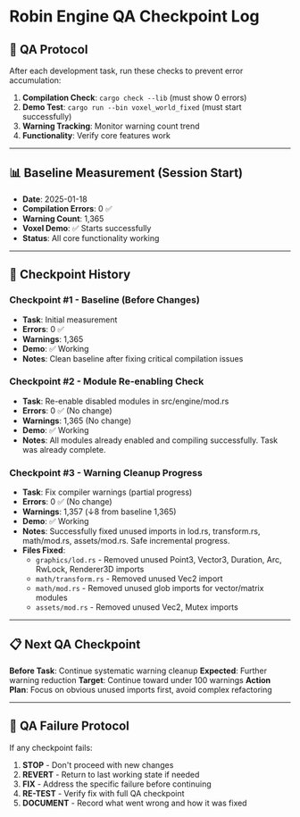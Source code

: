 # Robin Engine QA Checkpoint Log

## 🎯 **QA Protocol**
After each development task, run these checks to prevent error accumulation:

1. **Compilation Check**: `cargo check --lib` (must show 0 errors)
2. **Demo Test**: `cargo run --bin voxel_world_fixed` (must start successfully)
3. **Warning Tracking**: Monitor warning count trend
4. **Functionality**: Verify core features work

---

## 📊 **Baseline Measurement** (Session Start)
- **Date**: 2025-01-18
- **Compilation Errors**: 0 ✅
- **Warning Count**: 1,365
- **Voxel Demo**: ✅ Starts successfully
- **Status**: All core functionality working

---

## 🔄 **Checkpoint History**

### Checkpoint #1 - Baseline (Before Changes)
- **Task**: Initial measurement
- **Errors**: 0 ✅
- **Warnings**: 1,365
- **Demo**: ✅ Working
- **Notes**: Clean baseline after fixing critical compilation issues

### Checkpoint #2 - Module Re-enabling Check
- **Task**: Re-enable disabled modules in src/engine/mod.rs
- **Errors**: 0 ✅ (No change)
- **Warnings**: 1,365 (No change)
- **Demo**: ✅ Working
- **Notes**: All modules already enabled and compiling successfully. Task was already complete.

### Checkpoint #3 - Warning Cleanup Progress
- **Task**: Fix compiler warnings (partial progress)
- **Errors**: 0 ✅ (No change)
- **Warnings**: 1,357 (↓8 from baseline 1,365)
- **Demo**: ✅ Working
- **Notes**: Successfully fixed unused imports in lod.rs, transform.rs, math/mod.rs, assets/mod.rs. Safe incremental progress.
- **Files Fixed**:
  * `graphics/lod.rs` - Removed unused Point3, Vector3, Duration, Arc, RwLock, Renderer3D imports
  * `math/transform.rs` - Removed unused Vec2 import
  * `math/mod.rs` - Removed unused glob imports for vector/matrix modules
  * `assets/mod.rs` - Removed unused Vec2, Mutex imports

---

## 📋 **Next QA Checkpoint**
**Before Task**: Continue systematic warning cleanup
**Expected**: Further warning reduction
**Target**: Continue toward under 100 warnings
**Action Plan**: Focus on obvious unused imports first, avoid complex refactoring

---

## 🚨 **QA Failure Protocol**
If any checkpoint fails:
1. **STOP** - Don't proceed with new changes
2. **REVERT** - Return to last working state if needed
3. **FIX** - Address the specific failure before continuing
4. **RE-TEST** - Verify fix with full QA checkpoint
5. **DOCUMENT** - Record what went wrong and how it was fixed